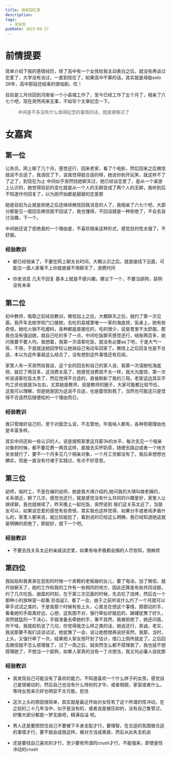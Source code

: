 ```yaml
---
title: 相亲回忆录
description: 
tags:
  - 无标签
pubDate: 2023-08-17
---
```



# 前情提要



简单介绍下我的感情经历，除了高中有一个女孩给我主动表白之后，就没有再谈过恋爱了，大学没有谈过，一直到现在了，如果高中不算的话，其实就是母胎solo 26年，高中那段还结束的很戏剧，哎！



目前是三月份回到河南省一个小县城工作了，至今已经工作了五个月了，相亲了六七个吧，现在突然闲来无事，不如写个文章纪念一下。



> 中间差不多没有什么值得纪念的事情的话，就直接略过了



# 女嘉宾



## 第一位



公务员，网上聊了几个月，感觉还行，回来老家，看了个电影，然后回来之后微信就说不合适了，我调侃了下，说我觉得挺合适的呀，她说你别开玩笑，就这样不了了之了，到现在为止 中间似乎突然找她聊天过，她已经谈恋爱了，是从一个桌游上认识的，她觉得目前的变化就是从一个人的无聊变成了两个人的无聊，我听到后 不知道作何回复了，以为刚开始都是甜甜的恋爱那



她是目前为止就是拒绝之后还继续微信回我消息的人了，我相亲了六七个吧，大部分都是见一面回去微信就不回话了，我也懂得，不回话就是一种拒绝了，不会去自讨没趣，下一个。



中间她还说了拒绝我的一个理由是，不喜欢相亲这种形式，感觉目的性太强了，不舒服。



### 经验教训



- 都已经相亲了，不要在网上聊太长时间，大概认识之后，就直接线下见面，可能见一面人家看不上你就直接不用聊天了，浪费时间

- 你发消息 几天不回复 基本上就是不感兴趣，建议下一个，不要当舔狗，舔狗没有未来



## 第二位



初中教师，吸取之前经验教训，微信加上之后，大概聊天之后，就约了第一次见面，我开车去她学校门口接她，去吃的县城里唯一一家的海底捞，饭桌上，她有些奇怪，她吃火锅不吃酱料，各种都是直接吃的，吃的很少，说是胃里不太舒服，那我也没有强迫她，就自己吃的多了一点，中间吃饭聊天感觉还行，结账两百多，她问我要不要人均，我想着，我第一次请客吃饭，就没有必要aa了吧，于是大气一挥，不用，于是就送她回学校让她骑自己电动车回家了。微信上之后回复也是不合适，本以为这件事就这么结合了，没有想到这件事情还有后续。



家里人有一天突然给我说，这个女的回去和自己的家人说，我第一次请她吃海底捞，就花了两百多，这消费太高了，她感觉消费观不太一样，我大为震惊，第一次听说请客吃饭太贵了，然后觉得不合适的，直接刷新了我的三观。老家这边其实平均工资也就是3k左右，尤其她是教师，说是教师的圈子，大家可能都比较节俭，这我可以理解，但是她是因为这说不合适，也是震惊到我了，当然也可能这只是觉得不合适然后随便给的一个理由而已。



### 经验教训



我只管做好自己的，至于对面怎么说，不去管他，毕竟啥人都有，各种奇葩理由也是丰富多样。



其实中间还和一些认识的人，说是按照家里这月薪3k的水平，每次去见一个相亲对象的时候，都不要花费一两百这样，直接去买杯奶茶，随便去路边或者一个地方坐坐就行了，要不一个月多见几个相亲对象，一个月工资都没有了。我后来想想也确实，但是一直没有付诸于实践过，有点不好意思。



## 第三位



幼师，临时工，不是在编的幼师，她是我大靖介绍的,她问我的大靖叫做老姨的，关系很近，聊了几次，感觉也还行，就是感觉没有什么共同的兴趣爱好，家里人让继续聊，我也就继续了，昨天晚上一起吃饭，突然说到 我们这关系太近了，当朋友可以，如果谈恋爱的感觉有些奇怪，其实我也这样觉得，如果分手或者闹矛盾什么的，家里人都来说，就比较尴尬了，看到说的已经这么明确，我已经知道她这就是明确的拒绝了，那挺好，就下一个吧。



### 经验教训



- 不要去找关系太近的亲戚谈恋爱，如果有啥矛盾都会搞的人尽皆知，很麻烦



## 第四位



我姑姑和我表弟在逛街的时候一个卖鞋的老板娘的女儿，要了电话，加了微信，就开始聊天了，她的工作和我的工作有一些相同的地方，因此还算是有些共同话题，约了几次吃饭，崩盘的时刻，在于第三次见面的时候，先去吃了烧烤，然后去一个那种小的放映室一起看 巨齿鲨2，看了一会，由于之前听说什么约了一个月就可以 牵手试试之类的，于是我那个时候有些上头，心里总在想这个事情，那颤动的手，看看她的手距离好远，心想，这氛围不对，强行牵扯好尴尬的，踌躇犹豫了好久，突然就猛的一下决心，手就准备去牵她的手，果不其然，我被拒绝了，她还问我，你干啥，我就趁机说了几句，你觉得我怎么样之类的话，她说还行，真诚，老实，我说那要不我们谈谈试试，她犹豫了一会，说让她想想再说好突然，我那，当时，上头，又强行牵了一次，结果把人家女孩吓到了估计，借口上厕所就走了。之后回去微信就不怎么搭理我了，过了一周之后，就突然怎么都不搭理我了，我也就不想搭理她了，不想当一个舔狗，如果人家真的没有一丁点想法，我又何必庸人自扰那



### 经验教训



- 我发现自己可能没有了喜欢的能力，不知道喜欢一个什么样子的女孩，感觉自己是很被动的，然后自己也没有什么特别的才华，或者相貌，家室或者什么，等待女孩来示好也明显不太可能，尬住

- 这次上头的原因很简单，其实就是最近开始对女性有了这个所谓的性冲动，在之前的二十几年当中，似乎是没有的，或者说是被压抑的，没有自己鲁管过，好像大部分都是一梦无痕吧，精满自溢 吧。

- 男人还是要把控住自己不要被下半身支配才行，要理智，在合适的氛围做合适的事情才行，要不就会成我这样，被对方当成禽兽，然后从此失去机会

- 还是要找自己喜欢的才行，至少要有所谓的crush才行，不能强来，即使是性冲动的crush
